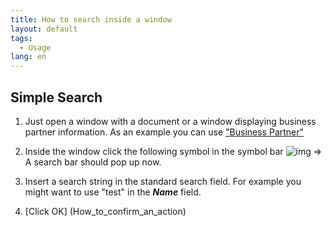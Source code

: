 ```yaml
---
title: How to search inside a window
layout: default
tags:
  - Usage
lang: en
---
```


## Simple Search

1. Just open a window with a document or a window displaying business partner information. As an example you can use ["Business Partner"](How_to_find_and_open_a_window)
1. Inside the window click the following symbol in the symbol bar ![img](../images/icons/Find24.png)
 => A search bar should pop up now.

1. Insert a search string in the standard search field. For example you might want to use "test" in the ***Name*** field.
1. [Click OK] (How_to_confirm_an_action)
